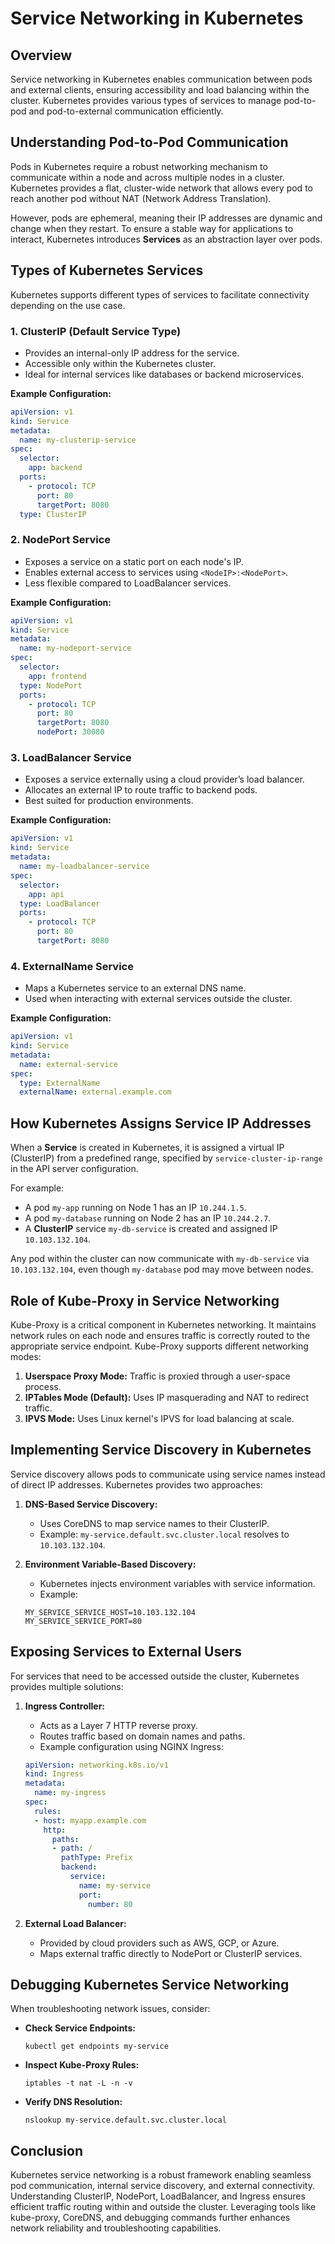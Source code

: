 # Service Networking in Kubernetes

## Overview
Service networking in Kubernetes enables communication between pods and external clients, ensuring accessibility and load balancing within the cluster. Kubernetes provides various types of services to manage pod-to-pod and pod-to-external communication efficiently.

## Understanding Pod-to-Pod Communication
Pods in Kubernetes require a robust networking mechanism to communicate within a node and across multiple nodes in a cluster. Kubernetes provides a flat, cluster-wide network that allows every pod to reach another pod without NAT (Network Address Translation). 

However, pods are ephemeral, meaning their IP addresses are dynamic and change when they restart. To ensure a stable way for applications to interact, Kubernetes introduces **Services** as an abstraction layer over pods.

## Types of Kubernetes Services
Kubernetes supports different types of services to facilitate connectivity depending on the use case.

### 1. ClusterIP (Default Service Type)
- Provides an internal-only IP address for the service.
- Accessible only within the Kubernetes cluster.
- Ideal for internal services like databases or backend microservices.

**Example Configuration:**
```yaml
apiVersion: v1
kind: Service
metadata:
  name: my-clusterip-service
spec:
  selector:
    app: backend
  ports:
    - protocol: TCP
      port: 80
      targetPort: 8080
  type: ClusterIP
```

### 2. NodePort Service
- Exposes a service on a static port on each node's IP.
- Enables external access to services using `<NodeIP>:<NodePort>`.
- Less flexible compared to LoadBalancer services.

**Example Configuration:**
```yaml
apiVersion: v1
kind: Service
metadata:
  name: my-nodeport-service
spec:
  selector:
    app: frontend
  type: NodePort
  ports:
    - protocol: TCP
      port: 80
      targetPort: 8080
      nodePort: 30080
```

### 3. LoadBalancer Service
- Exposes a service externally using a cloud provider’s load balancer.
- Allocates an external IP to route traffic to backend pods.
- Best suited for production environments.

**Example Configuration:**
```yaml
apiVersion: v1
kind: Service
metadata:
  name: my-loadbalancer-service
spec:
  selector:
    app: api
  type: LoadBalancer
  ports:
    - protocol: TCP
      port: 80
      targetPort: 8080
```

### 4. ExternalName Service
- Maps a Kubernetes service to an external DNS name.
- Used when interacting with external services outside the cluster.

**Example Configuration:**
```yaml
apiVersion: v1
kind: Service
metadata:
  name: external-service
spec:
  type: ExternalName
  externalName: external.example.com
```

## How Kubernetes Assigns Service IP Addresses
When a **Service** is created in Kubernetes, it is assigned a virtual IP (ClusterIP) from a predefined range, specified by `service-cluster-ip-range` in the API server configuration.

For example:
- A pod `my-app` running on Node 1 has an IP `10.244.1.5`.
- A pod `my-database` running on Node 2 has an IP `10.244.2.7`.
- A **ClusterIP** service `my-db-service` is created and assigned IP `10.103.132.104`.

Any pod within the cluster can now communicate with `my-db-service` via `10.103.132.104`, even though `my-database` pod may move between nodes.

## Role of Kube-Proxy in Service Networking
Kube-Proxy is a critical component in Kubernetes networking. It maintains network rules on each node and ensures traffic is correctly routed to the appropriate service endpoint. Kube-Proxy supports different networking modes:
1. **Userspace Proxy Mode:** Traffic is proxied through a user-space process.
2. **IPTables Mode (Default):** Uses IP masquerading and NAT to redirect traffic.
3. **IPVS Mode:** Uses Linux kernel's IPVS for load balancing at scale.

## Implementing Service Discovery in Kubernetes
Service discovery allows pods to communicate using service names instead of direct IP addresses. Kubernetes provides two approaches:

1. **DNS-Based Service Discovery:**
   - Uses CoreDNS to map service names to their ClusterIP.
   - Example: `my-service.default.svc.cluster.local` resolves to `10.103.132.104`.

2. **Environment Variable-Based Discovery:**
   - Kubernetes injects environment variables with service information.
   - Example:
   ```shell
   MY_SERVICE_SERVICE_HOST=10.103.132.104
   MY_SERVICE_SERVICE_PORT=80
   ```

## Exposing Services to External Users
For services that need to be accessed outside the cluster, Kubernetes provides multiple solutions:
1. **Ingress Controller:**
   - Acts as a Layer 7 HTTP reverse proxy.
   - Routes traffic based on domain names and paths.
   - Example configuration using NGINX Ingress:
   ```yaml
   apiVersion: networking.k8s.io/v1
   kind: Ingress
   metadata:
     name: my-ingress
   spec:
     rules:
     - host: myapp.example.com
       http:
         paths:
         - path: /
           pathType: Prefix
           backend:
             service:
               name: my-service
               port:
                 number: 80
   ```

2. **External Load Balancer:**
   - Provided by cloud providers such as AWS, GCP, or Azure.
   - Maps external traffic directly to NodePort or ClusterIP services.

## Debugging Kubernetes Service Networking
When troubleshooting network issues, consider:
- **Check Service Endpoints:**
  ```shell
  kubectl get endpoints my-service
  ```
- **Inspect Kube-Proxy Rules:**
  ```shell
  iptables -t nat -L -n -v
  ```
- **Verify DNS Resolution:**
  ```shell
  nslookup my-service.default.svc.cluster.local
  ```

## Conclusion
Kubernetes service networking is a robust framework enabling seamless pod communication, internal service discovery, and external connectivity. Understanding ClusterIP, NodePort, LoadBalancer, and Ingress ensures efficient traffic routing within and outside the cluster. Leveraging tools like kube-proxy, CoreDNS, and debugging commands further enhances network reliability and troubleshooting capabilities.